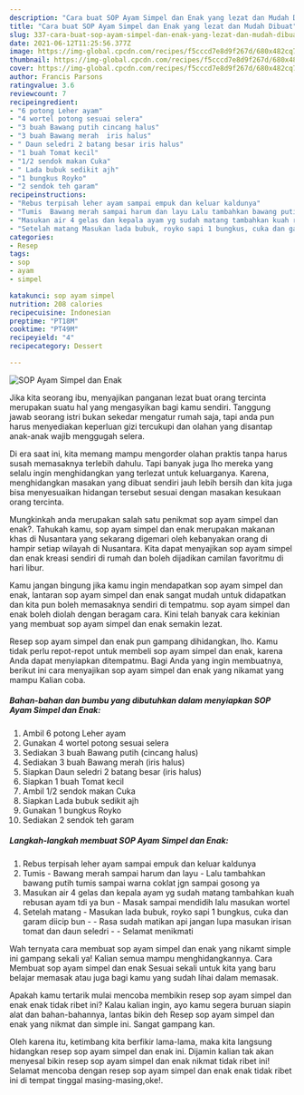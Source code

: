 ```yaml
---
description: "Cara buat SOP Ayam Simpel dan Enak yang lezat dan Mudah Dibuat"
title: "Cara buat SOP Ayam Simpel dan Enak yang lezat dan Mudah Dibuat"
slug: 337-cara-buat-sop-ayam-simpel-dan-enak-yang-lezat-dan-mudah-dibuat
date: 2021-06-12T11:25:56.377Z
image: https://img-global.cpcdn.com/recipes/f5cccd7e8d9f267d/680x482cq70/sop-ayam-simpel-dan-enak-foto-resep-utama.jpg
thumbnail: https://img-global.cpcdn.com/recipes/f5cccd7e8d9f267d/680x482cq70/sop-ayam-simpel-dan-enak-foto-resep-utama.jpg
cover: https://img-global.cpcdn.com/recipes/f5cccd7e8d9f267d/680x482cq70/sop-ayam-simpel-dan-enak-foto-resep-utama.jpg
author: Francis Parsons
ratingvalue: 3.6
reviewcount: 7
recipeingredient:
- "6 potong Leher ayam"
- "4 wortel potong sesuai selera"
- "3 buah Bawang putih cincang halus"
- "3 buah Bawang merah  iris halus"
- " Daun seledri 2 batang besar iris halus"
- "1 buah Tomat kecil"
- "1/2 sendok makan Cuka"
- " Lada bubuk sedikit ajh"
- "1 bungkus Royko"
- "2 sendok teh garam"
recipeinstructions:
- "Rebus terpisah leher ayam sampai empuk dan keluar kaldunya"
- "Tumis  Bawang merah sampai harum dan layu Lalu tambahkan bawang putih tumis sampai warna coklat jgn sampai gosong ya"
- "Masukan air 4 gelas dan kepala ayam yg sudah matang tambahkan kuah rebusan ayam tdi ya bun  Masak sampai mendidih lalu masukan wortel"
- "Setelah matang Masukan lada bubuk, royko sapi 1 bungkus, cuka dan garam diicip bun  Rasa sudah matikan api jangan lupa masukan irisan tomat dan daun seledri  Selamat menikmati"
categories:
- Resep
tags:
- sop
- ayam
- simpel

katakunci: sop ayam simpel 
nutrition: 208 calories
recipecuisine: Indonesian
preptime: "PT18M"
cooktime: "PT49M"
recipeyield: "4"
recipecategory: Dessert

---
```



![SOP Ayam Simpel dan Enak](https://img-global.cpcdn.com/recipes/f5cccd7e8d9f267d/680x482cq70/sop-ayam-simpel-dan-enak-foto-resep-utama.jpg)

Jika kita seorang ibu, menyajikan panganan lezat buat orang tercinta merupakan suatu hal yang mengasyikan bagi kamu sendiri. Tanggung jawab seorang istri bukan sekedar mengatur rumah saja, tapi anda pun harus menyediakan keperluan gizi tercukupi dan olahan yang disantap anak-anak wajib menggugah selera.

Di era  saat ini, kita memang mampu mengorder olahan praktis tanpa harus susah memasaknya terlebih dahulu. Tapi banyak juga lho mereka yang selalu ingin menghidangkan yang terlezat untuk keluarganya. Karena, menghidangkan masakan yang dibuat sendiri jauh lebih bersih dan kita juga bisa menyesuaikan hidangan tersebut sesuai dengan masakan kesukaan orang tercinta. 



Mungkinkah anda merupakan salah satu penikmat sop ayam simpel dan enak?. Tahukah kamu, sop ayam simpel dan enak merupakan makanan khas di Nusantara yang sekarang digemari oleh kebanyakan orang di hampir setiap wilayah di Nusantara. Kita dapat menyajikan sop ayam simpel dan enak kreasi sendiri di rumah dan boleh dijadikan camilan favoritmu di hari libur.

Kamu jangan bingung jika kamu ingin mendapatkan sop ayam simpel dan enak, lantaran sop ayam simpel dan enak sangat mudah untuk didapatkan dan kita pun boleh memasaknya sendiri di tempatmu. sop ayam simpel dan enak boleh diolah dengan beragam cara. Kini telah banyak cara kekinian yang membuat sop ayam simpel dan enak semakin lezat.

Resep sop ayam simpel dan enak pun gampang dihidangkan, lho. Kamu tidak perlu repot-repot untuk membeli sop ayam simpel dan enak, karena Anda dapat menyiapkan ditempatmu. Bagi Anda yang ingin membuatnya, berikut ini cara menyajikan sop ayam simpel dan enak yang nikamat yang mampu Kalian coba.

<!--inarticleads1-->

##### Bahan-bahan dan bumbu yang dibutuhkan dalam menyiapkan SOP Ayam Simpel dan Enak:

1. Ambil 6 potong Leher ayam
1. Gunakan 4 wortel potong sesuai selera
1. Sediakan 3 buah Bawang putih (cincang halus)
1. Sediakan 3 buah Bawang merah  (iris halus)
1. Siapkan  Daun seledri 2 batang besar (iris halus)
1. Siapkan 1 buah Tomat kecil
1. Ambil 1/2 sendok makan Cuka
1. Siapkan  Lada bubuk sedikit ajh
1. Gunakan 1 bungkus Royko
1. Sediakan 2 sendok teh garam




<!--inarticleads2-->

##### Langkah-langkah membuat SOP Ayam Simpel dan Enak:

1. Rebus terpisah leher ayam sampai empuk dan keluar kaldunya
1. Tumis  - Bawang merah sampai harum dan layu - Lalu tambahkan bawang putih tumis sampai warna coklat jgn sampai gosong ya
1. Masukan air 4 gelas dan kepala ayam yg sudah matang tambahkan kuah rebusan ayam tdi ya bun  - Masak sampai mendidih lalu masukan wortel
1. Setelah matang - Masukan lada bubuk, royko sapi 1 bungkus, cuka dan garam diicip bun -  - Rasa sudah matikan api jangan lupa masukan irisan tomat dan daun seledri -  - Selamat menikmati




Wah ternyata cara membuat sop ayam simpel dan enak yang nikamt simple ini gampang sekali ya! Kalian semua mampu menghidangkannya. Cara Membuat sop ayam simpel dan enak Sesuai sekali untuk kita yang baru belajar memasak atau juga bagi kamu yang sudah lihai dalam memasak.

Apakah kamu tertarik mulai mencoba membikin resep sop ayam simpel dan enak enak tidak ribet ini? Kalau kalian ingin, ayo kamu segera buruan siapin alat dan bahan-bahannya, lantas bikin deh Resep sop ayam simpel dan enak yang nikmat dan simple ini. Sangat gampang kan. 

Oleh karena itu, ketimbang kita berfikir lama-lama, maka kita langsung hidangkan resep sop ayam simpel dan enak ini. Dijamin kalian tak akan menyesal bikin resep sop ayam simpel dan enak nikmat tidak ribet ini! Selamat mencoba dengan resep sop ayam simpel dan enak enak tidak ribet ini di tempat tinggal masing-masing,oke!.

